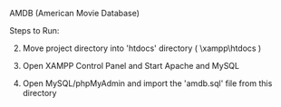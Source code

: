 AMDB (American Movie Database)

Steps to Run:


2. Move project directory into 'htdocs' directory ( \xampp\htdocs )

3. Open XAMPP Control Panel and Start Apache and MySQL

4. Open MySQL/phpMyAdmin and import the 'amdb.sql' file from this directory
